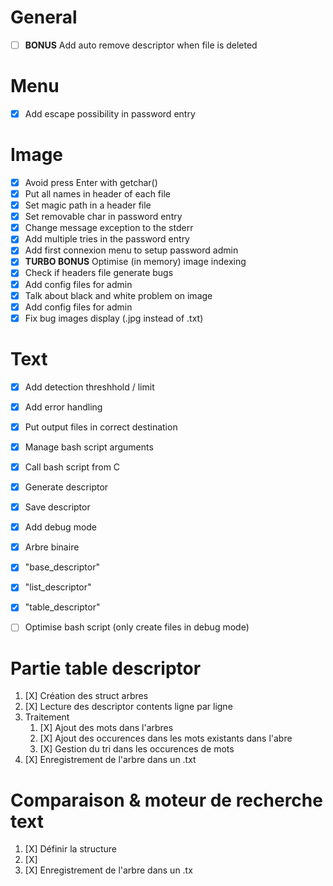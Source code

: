 # General
- [ ] **BONUS** Add auto remove descriptor when file is deleted

# Menu
- [x] Add escape possibility in password entry

# Image
- [x] Avoid press Enter with getchar()
- [x] Put all names in header of each file
- [x] Set magic path in a header file 
- [x] Set removable char in password entry
- [x] Change message exception to the stderr
- [x] Add multiple tries in the password entry
- [x] Add first connexion menu to setup password admin
- [x] **TURBO BONUS** Optimise (in memory) image indexing
- [x] Check if headers file generate bugs
- [x] Add config files for admin
- [X] Talk about black and white problem on image
- [x] Add config files for admin
- [x] Fix bug images display (.jpg instead of .txt)

# Text
- [X] Add detection threshhold / limit
- [X] Add error handling
- [X] Put output files in correct destination
- [X] Manage bash script arguments
- [X] Call bash script from C
- [X] Generate descriptor
- [X] Save descriptor
- [X] Add debug mode

- [X] Arbre binaire
- [X] "base_descriptor"
- [X] "list_descriptor"
- [X] "table_descriptor"
- [ ] Optimise bash script (only create files in debug mode)

# Partie table descriptor

1. [X] Création des struct arbres
2. [X] Lecture des descriptor contents ligne par ligne
3. Traitement 
    1. [X] Ajout des mots dans l'arbres 
    2. [X] Ajout des occurences dans les mots existants dans l'abre
    3. [X] Gestion du tri dans les occurences de mots
4. [X] Enregistrement de l'arbre dans un .txt


# Comparaison & moteur de recherche text

1. [X] Définir la structure 
2. [X] 
3. [X] Enregistrement de l'arbre dans un .tx

